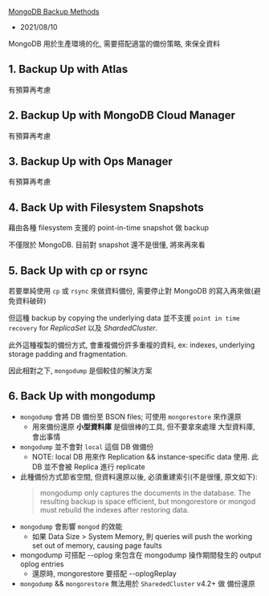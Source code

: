 [MongoDB Backup Methods](https://docs.mongodb.com/v4.4/core/backups/)

- 2021/08/10

MongoDB 用於生產環境的化, 需要搭配適當的備份策略, 來保全資料

## 1. Backup Up with Atlas

有預算再考慮


## 2. Backup Up with MongoDB Cloud Manager

有預算再考慮


## 3. Backup Up with Ops Manager

有預算再考慮


## 4. Back Up with Filesystem Snapshots

藉由各種 filesystem 支援的 point-in-time snapshot 做 backup

不僅限於 MongoDB. 目前對 snapshot 還不是很懂, 將來再來看


## 5. Back Up with cp or rsync

若要單純使用 `cp` 或 `rsync` 來做資料備份, 需要停止對 MongoDB 的寫入再來做(避免資料破碎)

但這種 backup by copying the underlying data 並不支援 `point in time recovery` for *ReplicaSet* 以及 *ShardedCluster*.

此外這種複製的備份方式, 會重複備份許多重複的資料, ex: indexes, underlying storage padding and fragmentation. 

因此相對之下, `mongodump` 是個較佳的解決方案


## 6. Back Up with mongodump

- `mongodump` 會將 DB 備份至 BSON files; 可使用 `mongorestore` 來作還原
    - 用來備份還原 **小型資料庫** 是個很棒的工具, 但不要拿來處理 大型資料庫, 會出事情
- `mongodump` 並不會對 `local` 這個 DB 做備份
    - NOTE: local DB 用來作 Replication && instance-specific data 使用. 此 DB 並不會被 Replica 進行 replicate
- 此種備份方式節省空間, 但資料還原以後, 必須重建索引(不是很懂, 原文如下):
    > mongodump only captures the documents in the database. The resulting backup is space efficient, but mongorestore or mongod must rebuild the indexes after restoring data.
- `mongodump` 會影響 `mongod` 的效能
    - 如果 Data Size > System Memory, 則 queries will push the working set out of memory, causing page faults
- mongodump 可搭配 --oplog 來包含在 mongodump 操作期間發生的 output oplog entries
    - 還原時, mongorestore 要搭配 --oplogReplay
- `mongodump` && `mongorestore` 無法用於 `SharededCluster` v4.2+ 做 備份還原